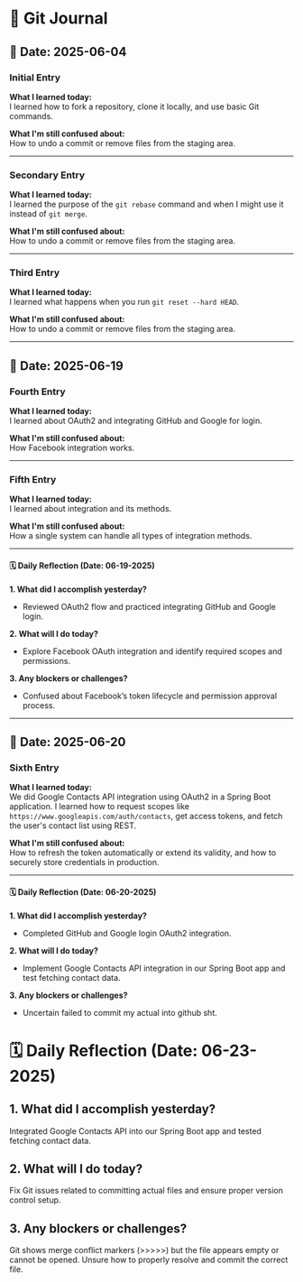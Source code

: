 # 📝 Git Journal

## 📅 Date: 2025-06-04

### **Initial Entry**
**What I learned today:**  
I learned how to fork a repository, clone it locally, and use basic Git commands.

**What I'm still confused about:**  
How to undo a commit or remove files from the staging area.

---

### **Secondary Entry**
**What I learned today:**  
I learned the purpose of the `git rebase` command and when I might use it instead of `git merge`.

**What I'm still confused about:**  
How to undo a commit or remove files from the staging area.

---

### **Third Entry**
**What I learned today:**  
I learned what happens when you run `git reset --hard HEAD`.

**What I'm still confused about:**  
How to undo a commit or remove files from the staging area.

---

## 📅 Date: 2025-06-19

### **Fourth Entry**
**What I learned today:**  
I learned about OAuth2 and integrating GitHub and Google for login.

**What I'm still confused about:**  
How Facebook integration works.

---

### **Fifth Entry**
**What I learned today:**  
I learned about integration and its methods.

**What I'm still confused about:**  
How a single system can handle all types of integration methods.

---

#### 🗓️ **Daily Reflection (Date: 06-19-2025)**  
**1. What did I accomplish yesterday?**  
- Reviewed OAuth2 flow and practiced integrating GitHub and Google login.

**2. What will I do today?**  
- Explore Facebook OAuth integration and identify required scopes and permissions.

**3. Any blockers or challenges?**  
- Confused about Facebook’s token lifecycle and permission approval process.

---

## 📅 Date: 2025-06-20

### **Sixth Entry**
**What I learned today:**  
We did Google Contacts API integration using OAuth2 in a Spring Boot application. I learned how to request scopes like `https://www.googleapis.com/auth/contacts`, get access tokens, and fetch the user's contact list using REST.

**What I'm still confused about:**  
How to refresh the token automatically or extend its validity, and how to securely store credentials in production.

---

#### 🗓️ **Daily Reflection (Date: 06-20-2025)**  
**1. What did I accomplish yesterday?**  
- Completed GitHub and Google login OAuth2 integration.

**2. What will I do today?**  
- Implement Google Contacts API integration in our Spring Boot app and test fetching contact data.

**3. Any blockers or challenges?**  
- Uncertain failed to commit my actual into github sht.

# 🗓️ Daily Reflection (Date: 06-23-2025)

## 1. What did I accomplish yesterday?

Integrated Google Contacts API into our Spring Boot app and tested fetching contact data.

## 2. What will I do today?

Fix Git issues related to committing actual files and ensure proper version control setup.

## 3. Any blockers or challenges?

Git shows merge conflict markers (>>>>>) but the file appears empty or cannot be opened. Unsure how to properly resolve and commit the correct file.

